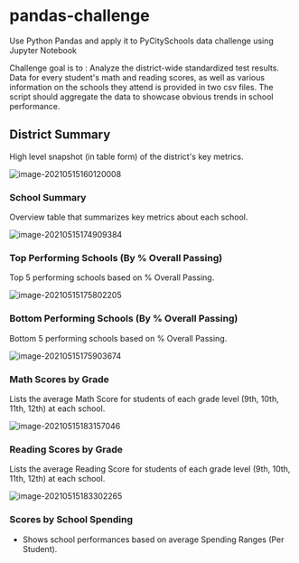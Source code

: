 # pandas-challenge
Use Python Pandas and apply it to PyCitySchools data challenge using Jupyter Notebook 

Challenge goal is to : Analyze the district-wide standardized test results. Data for every student's math and reading scores, as well as various information on the schools they attend is provided in two csv files. The script should aggregate the data to showcase obvious trends in school performance.



## District Summary

High level snapshot (in table form) of the district's key metrics.

![image-20210515160120008](C:\Users\franc\AppData\Roaming\Typora\typora-user-images\image-20210515160120008.png)

### School Summary

Overview table that summarizes key metrics about each school. 

![image-20210515174909384](C:\Users\franc\AppData\Roaming\Typora\typora-user-images\image-20210515174909384.png)

### Top Performing Schools (By % Overall Passing)

Top 5 performing schools based on % Overall Passing.

![image-20210515175802205](C:\Users\franc\AppData\Roaming\Typora\typora-user-images\image-20210515175802205.png)

### Bottom Performing Schools (By % Overall Passing)

Bottom 5 performing schools based on % Overall Passing.

![image-20210515175903674](C:\Users\franc\AppData\Roaming\Typora\typora-user-images\image-20210515175903674.png)

### Math Scores by Grade

Lists the average Math Score for students of each grade level (9th, 10th, 11th, 12th) at each school.

![image-20210515183157046](C:\Users\franc\AppData\Roaming\Typora\typora-user-images\image-20210515183157046.png)

### Reading Scores by Grade

Lists the average Reading Score for students of each grade level (9th, 10th, 11th, 12th) at each school.

![image-20210515183302265](C:\Users\franc\AppData\Roaming\Typora\typora-user-images\image-20210515183302265.png)

### Scores by School Spending

- Shows school performances based on average Spending Ranges (Per Student). 

  